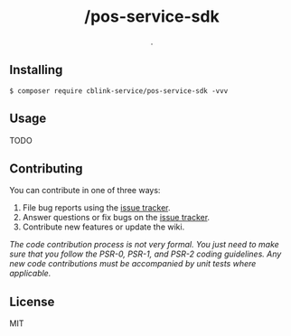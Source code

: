 <h1 align="center"> /pos-service-sdk </h1>

<p align="center"> .</p>


## Installing

```shell
$ composer require cblink-service/pos-service-sdk -vvv
```

## Usage

TODO

## Contributing

You can contribute in one of three ways:

1. File bug reports using the [issue tracker](https://github.com/cblinkservice//pos-service-sdk/issues).
2. Answer questions or fix bugs on the [issue tracker](https://github.com/cblinkservice//pos-service-sdk/issues).
3. Contribute new features or update the wiki.

_The code contribution process is not very formal. You just need to make sure that you follow the PSR-0, PSR-1, and PSR-2 coding guidelines. Any new code contributions must be accompanied by unit tests where applicable._

## License

MIT